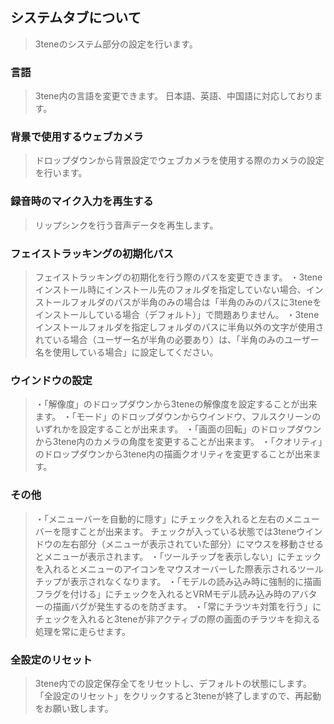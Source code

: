 ## システムタブについて

>3teneのシステム部分の設定を行います。


### 言語

>3tene内の言語を変更できます。
>日本語、英語、中国語に対応しております。


### 背景で使用するウェブカメラ

>ドロップダウンから背景設定でウェブカメラを使用する際のカメラの設定を行います。


### 録音時のマイク入力を再生する

>リップシンクを行う音声データを再生します。


### フェイストラッキングの初期化パス

>フェイストラッキングの初期化を行う際のパスを変更できます。
>・3teneインストール時にインストール先のフォルダを指定していない場合、インストールフォルダのパスが半角のみの場合は「半角のみのパスに3teneをインストールしている場合（デフォルト）」で問題ありません。
>・3teneインストールフォルダを指定しフォルダのパスに半角以外の文字が使用されている場合（ユーザー名が半角の必要あり）は、「半角のみのユーザー名を使用している場合」に設定してください。


### ウインドウの設定

>・「解像度」のドロップダウンから3teneの解像度を設定することが出来ます。
>・「モード」のドロップダウンからウインドウ、フルスクリーンのいずれかを設定することが出来ます。
>・「画面の回転」のドロップダウンから3tene内のカメラの角度を変更することが出来ます。
>・「クオリティ」のドロップダウンから3tene内の描画クオリティを変更することが出来ます。


### その他

>・「メニューバーを自動的に隠す」にチェックを入れると左右のメニューバーを隠すことが出来ます。
>チェックが入っている状態では3teneウインドウの左右部分（メニューが表示されていた部分）にマウスを移動させるとメニューが表示されます。
>・「ツールチップを表示しない」にチェックを入れるとメニューのアイコンをマウスオーバーした際表示されるツールチップが表示されなくなります。
>・「モデルの読み込み時に強制的に描画フラグを付ける」にチェックを入れるとVRMモデル読み込み時のアバターの描画バグが発生するのを防ぎます。
>・「常にチラツキ対策を行う」にチェックを入れると3teneが非アクティブの際の画面のチラツキを抑える処理を常に走らせます。


### 全設定のリセット

>3tene内での設定保存全てをリセットし、デフォルトの状態にします。
>「全設定のリセット」をクリックすると3teneが終了しますので、再起動をお願い致します。

